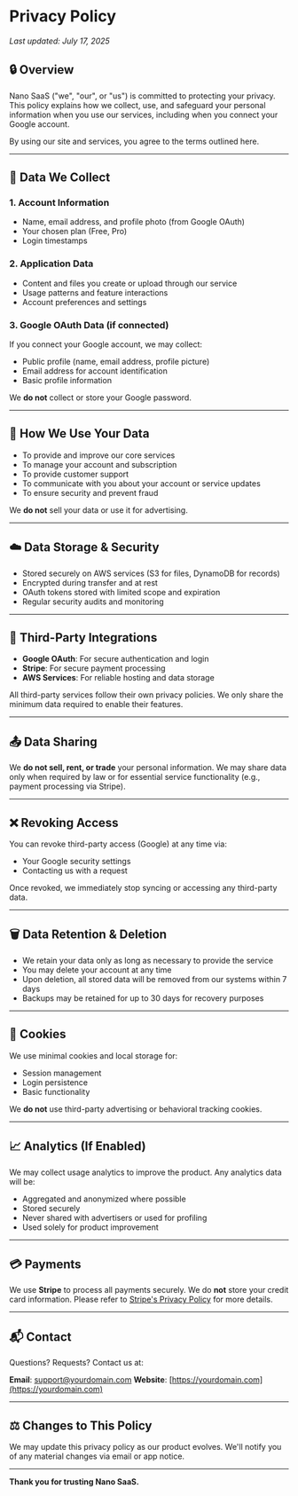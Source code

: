 # Privacy Policy

_Last updated: July 17, 2025_

## 🔒 Overview

Nano SaaS ("we", "our", or "us") is committed to protecting your privacy. This policy explains how we collect, use, and safeguard your personal information when you use our services, including when you connect your Google account.

By using our site and services, you agree to the terms outlined here.

---

## 🔐 Data We Collect

### 1. Account Information
- Name, email address, and profile photo (from Google OAuth)
- Your chosen plan (Free, Pro)
- Login timestamps

### 2. Application Data
- Content and files you create or upload through our service
- Usage patterns and feature interactions
- Account preferences and settings

### 3. Google OAuth Data (if connected)
If you connect your Google account, we may collect:

- Public profile (name, email address, profile picture)
- Email address for account identification
- Basic profile information

We **do not** collect or store your Google password.

---

## 💾 How We Use Your Data

- To provide and improve our core services
- To manage your account and subscription
- To provide customer support
- To communicate with you about your account or service updates
- To ensure security and prevent fraud

We **do not** sell your data or use it for advertising.

---

## ☁️ Data Storage & Security

- Stored securely on AWS services (S3 for files, DynamoDB for records)
- Encrypted during transfer and at rest
- OAuth tokens stored with limited scope and expiration
- Regular security audits and monitoring

---

## 🔌 Third-Party Integrations

- **Google OAuth**: For secure authentication and login
- **Stripe**: For secure payment processing
- **AWS Services**: For reliable hosting and data storage

All third-party services follow their own privacy policies. We only share the minimum data required to enable their features.

---

## 📤 Data Sharing

We **do not sell, rent, or trade** your personal information. We may share data only when required by law or for essential service functionality (e.g., payment processing via Stripe).

---

## ❌ Revoking Access

You can revoke third-party access (Google) at any time via:

- Your Google security settings
- Contacting us with a request

Once revoked, we immediately stop syncing or accessing any third-party data.

---

## 🗑️ Data Retention & Deletion

- We retain your data only as long as necessary to provide the service
- You may delete your account at any time
- Upon deletion, all stored data will be removed from our systems within 7 days
- Backups may be retained for up to 30 days for recovery purposes

---

## 🍪 Cookies

We use minimal cookies and local storage for:

- Session management
- Login persistence
- Basic functionality

We **do not** use third-party advertising or behavioral tracking cookies.

---

## 📈 Analytics (If Enabled)

We may collect usage analytics to improve the product. Any analytics data will be:

- Aggregated and anonymized where possible
- Stored securely
- Never shared with advertisers or used for profiling
- Used solely for product improvement

---

## 💳 Payments

We use **Stripe** to process all payments securely. We do **not** store your credit card information. Please refer to [Stripe's Privacy Policy](https://stripe.com/privacy) for more details.

---

## 📬 Contact

Questions? Requests? Contact us at:

**Email**: [support@yourdomain.com](mailto:support@yourdomain.com)
**Website**: [https://yourdomain.com](https://yourdomain.com)

---

## ⚖️ Changes to This Policy

We may update this privacy policy as our product evolves. We'll notify you of any material changes via email or app notice.

---

**Thank you for trusting Nano SaaS.**
